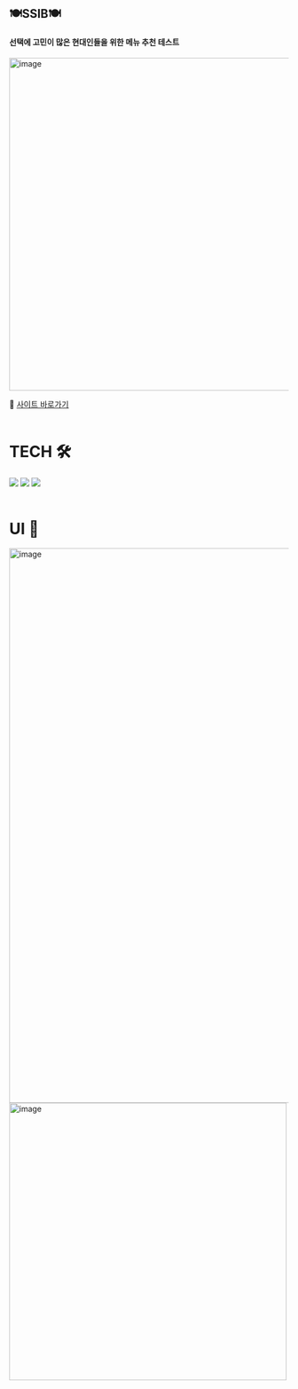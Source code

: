 ## 🍽️SSIB🍽️
#### 선택에 고민이 많은 현대인들을 위한 메뉴 추천 테스트

<div align="left">
<img alt="image" width="600"  src="https://github.com/hyuneu-n/SSIB/assets/126397025/f2e58ef8-a952-4c0f-8c88-bdce80ffcd92">
</div>

🔗 [사이트 바로가기](https://ssib.netlify.app/) <br/>
<br/>

# TECH 🛠️
<div align=left>
    <img src="https://img.shields.io/badge/javascript-F7DF1E?style=for-the-badge&logo=javascript&logoColor=black">
    <img src="https://img.shields.io/badge/django-092E20?style=for-the-badge&logo=django&logoColor=white">
    <img src="https://img.shields.io/badge/netlify-00C7B7.svg?style=for-the-badge&logo=netlify&logoColor=white">
</div>

<br>

# UI 🎨

<div align="left">
<img alt="image" width="1000" src="https://github.com/hyuneu-n/SSIB/assets/126397025/8b810011-7493-4b72-87cf-f7d39b625f3b">
<img alt="image" width="500" src="https://github.com/hyuneu-n/SSIB/assets/126397025/d1ecd37f-c5ae-4e2d-a729-dcf84cae84e4">

</div>
